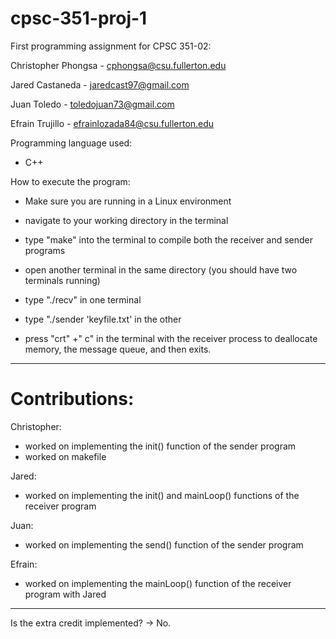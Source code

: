 # cpsc-351-proj-1
First programming assignment for CPSC 351-02:

Christopher Phongsa   -   cphongsa@csu.fullerton.edu

Jared Castaneda       -   jaredcast97@gmail.com

Juan Toledo           -   toledojuan73@gmail.com

Efrain Trujillo       -   efrainlozada84@csu.fullerton.edu


Programming language used: 
- C++


How to execute the program:
- Make sure you are running in a Linux environment
- navigate to your working directory in the terminal
- type "make" into the terminal to compile both the receiver and sender programs
- open another terminal in the same directory (you should have two terminals running)
- type "./recv" in one terminal
- type "./sender 'keyfile.txt' in the other


- press "crt" +" c" in the terminal with the receiver process to deallocate memory, the message queue, and then exits.

---------------------------------------------
# Contributions:

Christopher:
- worked on implementing the init() function of the sender program
- worked on makefile

Jared:
- worked on implementing the init() and mainLoop() functions of the receiver program

Juan:
- worked on implementing the send() function of the sender program

Efrain:
- worked on implementing the mainLoop() function of the receiver program with Jared
---------------------------------------------

Is the extra credit implemented? -> No.




